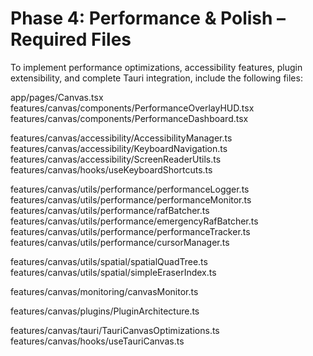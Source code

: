 # Phase 4: Performance & Polish – Required Files

To implement performance optimizations, accessibility features, plugin extensibility, and complete Tauri integration, include the following files:

app/pages/Canvas.tsx  
features/canvas/components/PerformanceOverlayHUD.tsx  
features/canvas/components/PerformanceDashboard.tsx  

features/canvas/accessibility/AccessibilityManager.ts  
features/canvas/accessibility/KeyboardNavigation.ts  
features/canvas/accessibility/ScreenReaderUtils.ts  
features/canvas/hooks/useKeyboardShortcuts.ts  

features/canvas/utils/performance/performanceLogger.ts  
features/canvas/utils/performance/performanceMonitor.ts  
features/canvas/utils/performance/rafBatcher.ts  
features/canvas/utils/performance/emergencyRafBatcher.ts  
features/canvas/utils/performance/performanceTracker.ts  
features/canvas/utils/performance/cursorManager.ts  

features/canvas/utils/spatial/spatialQuadTree.ts  
features/canvas/utils/spatial/simpleEraserIndex.ts  

features/canvas/monitoring/canvasMonitor.ts  

features/canvas/plugins/PluginArchitecture.ts  

features/canvas/tauri/TauriCanvasOptimizations.ts  
features/canvas/hooks/useTauriCanvas.ts